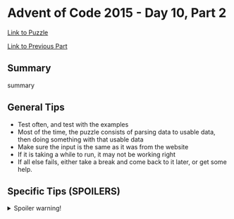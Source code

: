 # Advent of Code 2015 - Day 10, Part 2

[Link to Puzzle](https://adventofcode.com/2015/day/10#part2)

[Link to Previous Part](https://github.com/CodingAP/unofficial-aoc-syllabus/blob/main/years/2015/day10/part1.md)

## Summary
summary

## General Tips
- Test often, and test with the examples
- Most of the time, the puzzle consists of parsing data to usable data, then doing something with that usable data
- Make sure the input is the same as it was from the website
- If it is taking a while to run, it may not be working right
- If all else fails, either take a break and come back to it later, or get some help.

## Specific Tips (SPOILERS)
<details> <summary>Spoiler warning!</summary>

specific tips

</details>